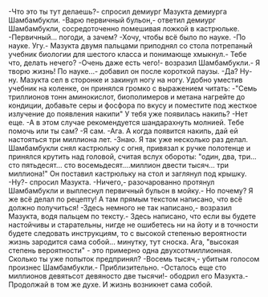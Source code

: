   -Что это ты тут делаешь?- спросил демиург Мазукта демиурга Шамбамбукли.
-Варю первичный бульон,- ответил демиург Шамбамбукли, сосредоточенно помешивая ложкой в кастрюльке.
-Первичный... погоди, а зачем?
-Хочу, чтобы всё было по науке.
-По науке. Угу.- Мазукта двумя пальцами приподнял со стола потрепаный учебник биологии для шестого класса и понимающе хмыкнул.- Тебе что, делать нечего?
-Очень даже есть чего!- возразил Шамбамбукли.- Я творю жизнь! По науке...- добавил он после короткой паузы.
-Да? Ну-ну.
Мазукта сел в сторонке и закинул ногу на ногу. Удобно уместив учебник на коленке, он принялся громко с выражением читать:
-"Семь триллионов тонн аминокислот, биополимеров и метана нагрейте до кондиции, добавьте серы и фосфора по вкусу и поместите под жесткое излучение до появления накипи" У тебя уже появилась накипь?
-Нет еще.
-А в этом случае рекомендуется шандарахнуть молнией. Тебе помочь или ты сам?
-Я сам.
-Ага. А когда появится накипь, дай ей настояться три миллиона лет.
-Знаю. Я так уже несколько раз делал.
Шамбамбукли снял кастрюльку с огня, привязал к ручке полотенце и принялся крутить над головой, считая вслух обороты: "один, два, три... сто пятьдесят... сто восемьдесят....миллион двести тысяч... три миллиона!"
Он поставил кастрюльку на стол и заглянул под крышку.
-Ну?- спросил Мазукта.
-Ничего,- разочарованно протянул Шамбамбукли и выплеснул первичный бульон в мойку.- Но почему? Я же всё делал по рецепту! А там прямым текстом написано, что всё должно получиться!
-Здесь немного не так написано,- возразил Мазукта, водя пальцем по тексту.- Здесь написано, что если вы будете настойчивы и старательны, нигде не ошибетесь ни на йоту и в точности будете следовать инструкциям, то с высокой степенью вероятности жизнь зародится сама собой... минутку, тут сноска. Ага, "высокая степень вероятности" - это примерно одна двухсотмиллионная. Сколько ты уже попыток предпринял?
-Восемь тысяч,- убитым голосом произнес Шамбамбукли.- Приблизительно.
-Осталось еще сто миллионов девятьсот девяносто две тысячи!- ободрил его Мазукта.- Продолжай в том же духе. И жизнь возникнет сама собой.      